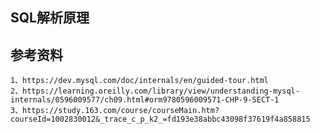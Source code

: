 
## SQL解析原理

















## 参考资料
    1、https://dev.mysql.com/doc/internals/en/guided-tour.html
    2、https://learning.oreilly.com/library/view/understanding-mysql-internals/0596009577/ch09.html#orm9780596009571-CHP-9-SECT-1
    3、https://study.163.com/course/courseMain.htm?courseId=1002830012&_trace_c_p_k2_=fd193e38abbc43098f37619f4a858815